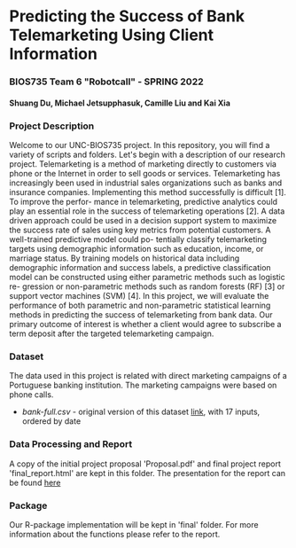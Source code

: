 # Predicting the Success of Bank Telemarketing Using Client Information

### BIOS735 Team 6 "Robotcall" - SPRING 2022
#### Shuang Du, Michael Jetsupphasuk, Camille Liu and Kai Xia

### Project Description
Welcome to our UNC-BIOS735 project. In this repository, you will find a variety of scripts and folders.  Let's begin with a description of our research project. Telemarketing is a method of marketing directly to customers via phone or the Internet in order to sell goods or services. Telemarketing has increasingly been used in industrial sales organizations such as banks and insurance companies. Implementing this method successfully is difficult [1]. To improve the perfor- mance in telemarketing, predictive analytics could play an essential role in the success of telemarketing operations [2]. A data driven approach could be used in a decision support system to maximize the success rate of sales using key metrics from potential customers. A well-trained predictive model could po- tentially classify telemarketing targets using demographic information such as education, income, or marriage status. By training models on historical data including demographic information and success labels, a predictive classification model can be constructed using either parametric methods such as logistic re- gression or non-parametric methods such as random forests (RF) [3] or support vector machines (SVM) [4]. In this project, we will evaluate the performance of both parametric and non-parametric statistical learning methods in predicting the success of telemarketing from bank data. Our primary outcome of interest is whether a client would agree to subscribe a term deposit after the targeted telemarketing campaign.


### Dataset
The data used in this project is related with direct marketing campaigns of a Portuguese banking institution. The marketing campaigns were based on phone calls.

* *bank-full.csv* - original version of this dataset [link](https://archive.ics.uci.edu/ml/datasets/bank+marketing), with 17 inputs, ordered by date


### Data Processing and Report  

A copy of the initial project proposal 'Proposal.pdf' and final project report 'final_report.html' are kept in this folder. The presentation for the report can be found [here](https://docs.google.com/presentation/d/1EZ85oHhNHWCJr9l-fvAzzVQnlLNpCdSaWfzGy-WKoKk/edit?usp=sharing)

### Package 

Our R-package implementation will be kept in 'final' folder. For more information about the functions please refer to the report.


